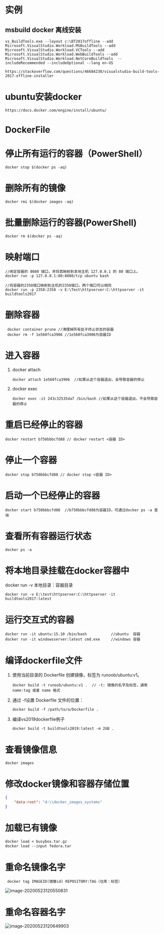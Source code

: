 # 实例

## msbuild docker 离线安装

```
vs_BuildTools.exe --layout c:\BT2017offline --add Microsoft.VisualStudio.Workload.MSBuildTools --add Microsoft.VisualStudio.Workload.VCTools --add Microsoft.VisualStudio.Workload.WebBuildTools --add Microsoft.VisualStudio.Workload.NetCoreBuildTools  --includeRecommended --includeOptional --lang en-US
```

```
https://stackoverflow.com/questions/46684230/visualstudio-build-tools-2017-offline-installer
```



# ubuntu安装docker

```
https://docs.docker.com/engine/install/ubuntu/
```

# DockerFile



# 停止所有运行的容器（PowerShell）

```
docker stop $(docker ps -aq)
```



# 删除所有的镜像

```
docker rmi $(docker images -aq)
```





# 批量删除运行的容器(PowerShell)

```
docker rm $(docker ps -aq)
```





# 映射端口

```
//绑定容器的 8080 端口，并将其映射到本地主机 127.0.0.1 的 80 端口上。
docker run -p 127.0.0.1:80:8080/tcp ubuntu bash 

//将容器的2358端口映射到主机的2358端口，两个端口可以相同
docker run -p 2358:2358 -v E:\Test\httpserver:C:\httpserver -it buildtools2017
```





# 删除容器

```
 docker container prune //清理掉所有处于终止状态的容器
 docker rm -f 1e560fca3906 //1e560fca3906为容器ID
```



# 进入容器

1. docker attach

   ```
   docker attach 1e560fca3906  //如果从这个容器退出，会导致容器的停止
   ```

2. docker exec

   ```
   docker exec -it 243c32535da7 /bin/bash //如果从这个容器退出，不会导致容器的停止
   ```

   

# 重启已经停止的容器

```
docker restart b750bbbcfd88 // docker restart <容器 ID>
```





# 停止一个容器

```
docker stop b750bbbcfd88 // docker stop <容器 ID>
```





# 启动一个已经停止的容器

```
docker start b750bbbcfd88  //b750bbbcfd88为容器ID，可通过docker ps -a 查询
```



# 查看所有容器运行状态

```
docker ps -a
```





# 将本地目录挂载在docker容器中

  docker run -v  本地目录：容器目录

```
docker run -v E:\test\httpserver:C:\httpserver -it buildtools2017:latest
```





# 运行交互式的容器

```
docker run -it ubuntu:15.10 /bin/bash			//ubuntu  容器	
docker run -it windowsserver:latest cmd.exe		//windows 容器
```



# 编译dockerfile文件

1. 使用当前目录的 Dockerfile 创建镜像，标签为 runoob/ubuntu:v1。

   ```
   docker build -t runoob/ubuntu:v1 .  // -t: 镜像的名字及标签，通常 name:tag 或者 name 格式
   ```

   

2. 通过 -f设置 Dockerfile 文件的位置：

   ```
   docker build -f /path/to/a/Dockerfile .
   ```

3. 编译vs2019dockerfile例子

   ```
   docker build -t buildtools2019:latest -m 2GB .
   ```

   



# 查看镜像信息

```
docker images
```



# 修改docker镜像和容器存储位置

```json
{    
    "data-root": "d:\\docker_images_systems"
}
```





# 加载已有镜像

```dockerfile
docker load < busybox.tar.gz
docker load --input fedora.tar
```

# 重命名镜像名字

```
 docker tag IMAGEID(镜像id) REPOSITORY:TAG（仓库：标签）
```

![image-20200523120550831](C:\Users\jiayunfei\AppData\Roaming\Typora\typora-user-images\image-20200523120550831.png)

# 重命名容器名字

![image-20200523120649903](C:\Users\jiayunfei\AppData\Roaming\Typora\typora-user-images\image-20200523120649903.png)